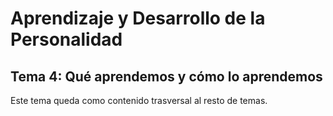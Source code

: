 # Aprendizaje y Desarrollo de la Personalidad

## Tema 4: Qué aprendemos y cómo lo aprendemos

Este tema queda como contenido trasversal al resto de temas.